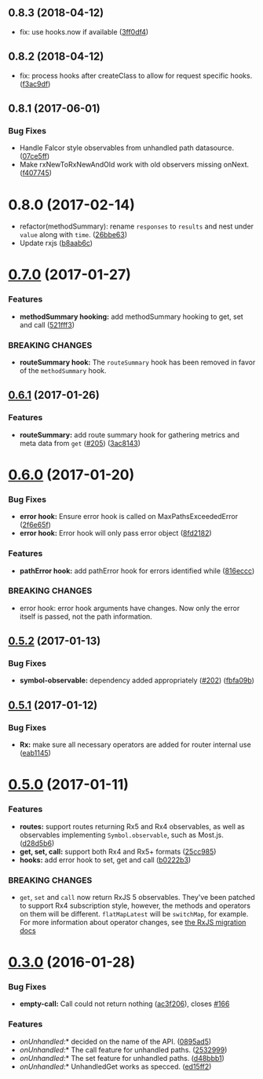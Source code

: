 <a name="0.8.3"></a>
## 0.8.3 (2018-04-12)

* fix: use hooks.now if available ([3ff0df4](https://github.com/Netflix/falcor-router/commit/3ff0df4))



<a name="0.8.2"></a>
## 0.8.2 (2018-04-12)

* fix: process hooks after createClass to allow for request specific hooks. ([f3ac9df](https://github.com/Netflix/falcor-router/commit/f3ac9df))




<a name="0.8.1"></a>
## 0.8.1 (2017-06-01)


### Bug Fixes

* Handle Falcor style observables from unhandled path datasource. ([07ce5ff](https://github.com/Netflix/falcor-router/commit/07ce5ff))
* Make rxNewToRxNewAndOld work with old observers missing onNext. ([f407745](https://github.com/Netflix/falcor-router/commit/f407745))



<a name="0.8.0"></a>
# 0.8.0 (2017-02-14)

* refactor(methodSummary): rename `responses` to `results` and nest under `value` along with `time`. ([26bbe63](https://github.com/Netflix/falcor-router/commit/26bbe63))
* Update rxjs ([b8aab6c](https://github.com/Netflix/falcor-router/commit/b8aab6c))



<a name="0.7.0"></a>
# [0.7.0](https://github.com/Netflix/falcor-router/compare/0.6.1...v0.7.0) (2017-01-27)


### Features

* **methodSummary hooking:** add methodSummary hooking to get, set and call ([521fff3](https://github.com/Netflix/falcor-router/commit/521fff3))


### BREAKING CHANGES

* **routeSummary hook:** The `routeSummary` hook has been removed in favor of the `methodSummary` hook.



<a name="0.6.1"></a>
## [0.6.1](https://github.com/Netflix/falcor-router/compare/0.6.0...v0.6.1) (2017-01-26)


### Features

* **routeSummary:** add route summary hook for gathering metrics and meta data from `get` ([#205](https://github.com/Netflix/falcor-router/issues/205)) ([3ac8143](https://github.com/Netflix/falcor-router/commit/3ac8143))



<a name="0.6.0"></a>
# [0.6.0](https://github.com/Netflix/falcor-router/compare/0.5.2...v0.6.0) (2017-01-20)


### Bug Fixes

* **error hook:** Ensure error hook is called on MaxPathsExceededError ([2f6e65f](https://github.com/Netflix/falcor-router/commit/2f6e65f))
* **error hook:** Error hook will only pass error object ([8fd2182](https://github.com/Netflix/falcor-router/commit/8fd2182))


### Features

* **pathError hook:** add pathError hook for errors identified while ([816eccc](https://github.com/Netflix/falcor-router/commit/816eccc))


### BREAKING CHANGES

* error hook: error hook arguments have changes. Now only the error itself is passed, not the path information.



<a name="0.5.2"></a>
## [0.5.2](https://github.com/Netflix/falcor-router/compare/0.5.1...v0.5.2) (2017-01-13)


### Bug Fixes

* **symbol-observable:** dependency added appropriately ([#202](https://github.com/Netflix/falcor-router/issues/202)) ([fbfa09b](https://github.com/Netflix/falcor-router/commit/fbfa09b))



<a name="0.5.1"></a>
## [0.5.1](https://github.com/Netflix/falcor-router/compare/v0.4.0...v0.5.1) (2017-01-12)


### Bug Fixes

* **Rx:** make sure all necessary operators are added for router internal use ([eab1145](https://github.com/Netflix/falcor-router/commit/eab1145))

<a name="0.5.0"></a>
# [0.5.0](https://github.com/blesh/falcor-router/compare/v0.4.0...v0.5.0) (2017-01-11)

### Features

* **routes:** support routes returning Rx5 and Rx4 observables, as well as observables implementing `Symbol.observable`, such as Most.js. ([d28d5b6](https://github.com/blesh/falcor-router/commit/d28d5b6))
* **get, set, call:** support both Rx4 and Rx5+ formats ([25cc985](https://github.com/blesh/falcor-router/commit/25cc985))
* **hooks:** add error hook to set, get and call ([b0222b3](https://github.com/blesh/falcor-router/commit/b0222b3))


### BREAKING CHANGES

* `get`, `set` and `call` now return RxJS 5 observables. They've been patched to support Rx4 subscription style, however, the methods and operators on them will be different. `flatMapLatest` will be `switchMap`, for example. For more information about operator changes, see [the RxJS migration docs](https://github.com/ReactiveX/rxjs/blob/master/MIGRATION.md)

<a name="0.3.0"></a>
# [0.3.0](https://github.com/Netflix/falcor-router/compare/v0.2.12...v0.3.0) (2016-01-28)


### Bug Fixes

* **empty-call:** Call could not return nothing ([ac3f206](https://github.com/Netflix/falcor-router/commit/ac3f206)), closes [#166](https://github.com/Netflix/falcor-router/issues/166)

### Features

* **onUnhandled*:** decided on the name of the API. ([0895ad5](https://github.com/Netflix/falcor-router/commit/0895ad5))
* **onUnhandled*:** The call feature for unhandled paths. ([2532999](https://github.com/Netflix/falcor-router/commit/2532999))
* **onUnhandled*:** The set feature for unhandled paths. ([d48bbb1](https://github.com/Netflix/falcor-router/commit/d48bbb1))
* **onUnhandled*:** UnhandledGet works as specced. ([ed15ff2](https://github.com/Netflix/falcor-router/commit/ed15ff2))



